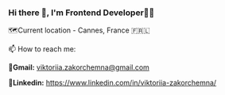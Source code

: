 ### Hi there 👋, I'm Frontend Developer👩‍💻
🗺Current location - Cannes, France 🇫🇷🇱

📫 How to reach me: 

📌**Gmail:** viktoriia.zakorchemna@gmail.com

📌**Linkedin:** https://www.linkedin.com/in/viktoriia-zakorchemna/


